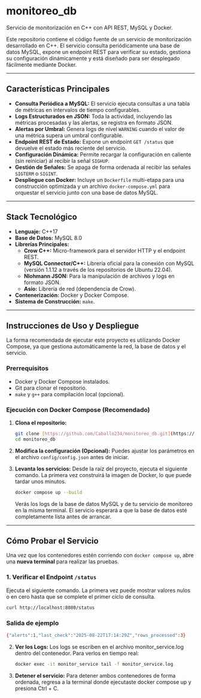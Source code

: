 # monitoreo_db
Servicio de monitorización en C++ con API REST, MySQL y Docker.

Este repositorio contiene el código fuente de un servicio de monitorización desarrollado en C++. El servicio consulta periódicamente una base de datos MySQL, expone un endpoint REST para verificar su estado, gestiona su configuración dinámicamente y está diseñado para ser desplegado fácilmente mediante Docker.

---
## Características Principales

* **Consulta Periódica a MySQL:** El servicio ejecuta consultas a una tabla de métricas en intervalos de tiempo configurables.
* **Logs Estructurados en JSON:** Toda la actividad, incluyendo las métricas procesadas y las alertas, se registra en formato JSON.
* **Alertas por Umbral:** Genera logs de nivel `WARNING` cuando el valor de una métrica supera un umbral configurable.
* **Endpoint REST de Estado:** Expone un endpoint `GET /status` que devuelve el estado más reciente del servicio.
* **Configuración Dinámica:** Permite recargar la configuración en caliente (sin reiniciar) al recibir la señal `SIGHUP`.
* **Gestión de Señales:** Se apaga de forma ordenada al recibir las señales `SIGTERM` o `SIGINT`.
* **Despliegue con Docker:** Incluye un `Dockerfile` multi-etapa para una construcción optimizada y un archivo `docker-compose.yml` para orquestar el servicio junto con una base de datos MySQL.

---
## Stack Tecnológico

* **Lenguaje:** C++17
* **Base de Datos:** MySQL 8.0
* **Librerías Principales:**
    * **Crow C++:** Micro-framework para el servidor HTTP y el endpoint REST.
    * **MySQL Connector/C++:** Librería oficial para la conexión con MySQL (versión 1.1.12 a través de los repositorios de Ubuntu 22.04).
    * **Nlohmann JSON:** Para la manipulación de archivos y logs en formato JSON.
    * **Asio:** Librería de red (dependencia de Crow).
* **Contenerización:** Docker y Docker Compose.
* **Sistema de Construcción:** `make`.

---
## Instrucciones de Uso y Despliegue

La forma recomendada de ejecutar este proyecto es utilizando Docker Compose, ya que gestiona automáticamente la red, la base de datos y el servicio.

### Prerrequisitos

* Docker y Docker Compose instalados.
* Git para clonar el repositorio.
* `make` y `g++` para compilación local (opcional).

### Ejecución con Docker Compose (Recomendado)

1.  **Clona el repositorio:**
    ```bash
    git clone [https://github.com/Caballo234/monitoreo_db.git](https://github.com/Caballo234/monitoreo_db.git)
    cd monitoreo_db
    ```

2.  **Modifica la configuración (Opcional):**
    Puedes ajustar los parámetros en el archivo `config/config.json` antes de iniciar.

3.  **Levanta los servicios:**
    Desde la raíz del proyecto, ejecuta el siguiente comando. La primera vez construirá la imagen de Docker, lo que puede tardar unos minutos.
    ```bash
    docker compose up --build
    ```
    Verás los logs de la base de datos MySQL y de tu servicio de monitoreo en la misma terminal. El servicio esperará a que la base de datos esté completamente lista antes de arrancar.

---
## Cómo Probar el Servicio

Una vez que los contenedores estén corriendo con `docker compose up`, abre una **nueva terminal** para realizar las pruebas.

### 1. Verificar el Endpoint `/status`

Ejecuta el siguiente comando. La primera vez puede mostrar valores nulos o en cero hasta que se complete el primer ciclo de consulta.

```bash
curl http://localhost:8080/status
```
### Salida de ejemplo 

```bash
{"alerts":1,"last_check":"2025-08-22T17:14:29Z","rows_processed":3}
```

2.  **Ver los Logs:**
   Los logs se escriben en el archivo monitor_service.log dentro del contenedor. Para verlos en tiempo real:
    ```bash
    docker exec -it monitor_service tail -f monitor_service.log
    ```
3.  **Detener el servicio:**
    Para detener ambos contenedores de forma ordenada, regresa a la terminal donde ejecutaste docker compose up y presiona Ctrl + C.
